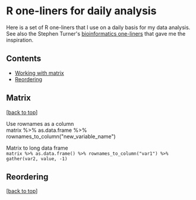# R one-liners for daily analysis

Here is a set of R one-liners that I use on a daily basis for my data analysis. See also the Stephen Turner's [bioinformatics one-liners](https://github.com/stephenturner/oneliners) that gave me the inspiration.


## Contents

- [Working with matrix](#matrix)
- [Reordering](#reordering)



## Matrix
[[back to top](#matrix)]

Use rownames as a column  
    matrix %>% as.data.frame %>% rownames_to_column("new_variable_name")

Matrix to long data frame  
`matrix %>% as.data.frame() %>% rownames_to_column("var1") %>% gather(var2, value, -1)`



## Reordering
[[back to top](#reordering)]








